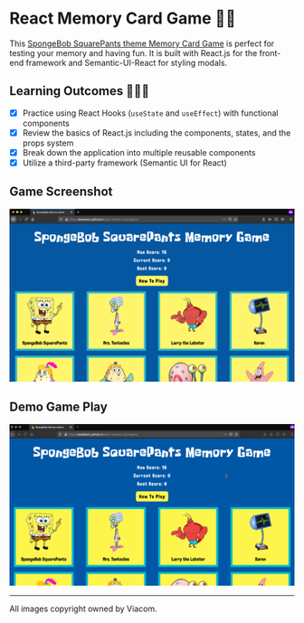 # React Memory Card Game 🍍🧽

This [SpongeBob SquarePants theme Memory Card Game](https://devkarenc.github.io/react-memory-card-game/) is perfect for testing your memory and having fun. It is built with React.js for the front-end framework and Semantic-UI-React for styling modals.

## Learning Outcomes 👩🏻‍💻

- [x] Practice using React Hooks (`useState` and `useEffect`) with functional components
- [x] Review the basics of React.js including the components, states, and the props system
- [x] Break down the application into multiple reusable components
- [x] Utilize a third-party framework (Semantic UI for React)

## Game Screenshot

<img src="./readme_files/SpongeBob-SquarePants-Memory-Game-Screenshot.png" width="800px" />

## Demo Game Play

<img src="./readme_files/SpongeBob-SquarePants-Memory-Game-Demo.gif" width="800px" />

---

All images copyright owned by Viacom.
